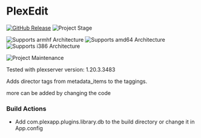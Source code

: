 # PlexEdit
[![GitHub Release][releases-shield]][releases]
![Project Stage][project-stage-shield]

![Supports armhf Architecture][armhf-shield]
![Supports amd64 Architecture][amd64-shield]
![Supports i386 Architecture][i386-shield]

![Project Maintenance][maintenance-shield]

Tested with plexserver version: 1.20.3.3483

Adds director tags from metadata_items to the taggings.

more can be added by changing the code

### Build Actions
 - Add com.plexapp.plugins.library.db to the build directory or change it in App.config
 
[aarch64-shield]: https://img.shields.io/badge/aarch64-no-red.svg
[amd64-shield]: https://img.shields.io/badge/amd64-yes-green.svg
[armhf-shield]: https://img.shields.io/badge/armhf-no-red.svg
[armv7-shield]: https://img.shields.io/badge/armv7-no-red.svg
[commits-shield]: https://img.shields.io/github/commit-activity/y/hassio-addons/addon-nginx-proxy-manager.svg
[commits]: https://github.com/remco1271/PlexEdit/commits/master
[contributors]: https://github.com/remco1271/PlexEdit/graphs/contributors
[i386-shield]: https://img.shields.io/badge/i386-yes-green.svg
[issue]: https://github.com/remco1271/PlexEdit/issues
[maintenance-shield]: https://img.shields.io/maintenance/yes/2020.svg
[project-stage-shield]: https://img.shields.io/badge/project%20stage-experimental-yellow.svg
[releases-shield]: https://img.shields.io/github/v/release/remco1271/PlexEdit.svg
[releases]: https://github.com/remco1271/PlexEdit/releases
[repository]: https://github.com/remco1271/PlexEdit
[docs]: https://github.com/hassio-addons/addon-nginx-proxy-manager/blob/master/proxy-manager/DOCS.md
